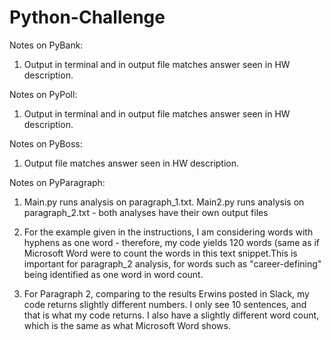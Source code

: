 # Python-Challenge

Notes on PyBank:
1. Output in terminal and in output file matches answer seen in HW description.

Notes on PyPoll:
1. Output in terminal and in output file matches answer seen in HW description.

Notes on PyBoss:
1. Output file matches answer seen in HW description.

Notes on PyParagraph:
1. Main.py runs analysis on paragraph_1.txt. Main2.py runs analysis on paragraph_2.txt - both analyses have their own output files

2. For the example given in the instructions, I am considering words with hyphens as one word - therefore, my code yields 120 words (same as if Microsoft Word were to count the words in this text snippet.This is important for paragraph_2 analysis, for words such as "career-defining" being identified as one word in word count.

3. For Paragraph 2, comparing to the results Erwins posted in Slack, my code returns slightly different numbers. I only see 10 sentences, and that is what my code returns. I also have a slightly different word count, which is the same as what Microsoft Word shows.
